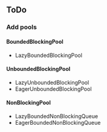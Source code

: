 ## ToDo

### Add pools
#### BoundedBlockingPool
- LazyBoundedBlockingPool

#### UnboundedBlockingPool
- LazyUnboundedBlockingPool
- EagerUnboundedBlockingPool

#### NonBlockingPool
- LazyBoundedNonBlockingQueue
- EagerBoundedNonBlockingQueue

